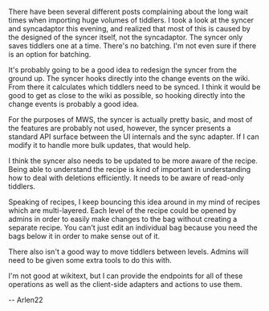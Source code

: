 There have been several different posts complaining about the long wait times when importing huge volumes of tiddlers. I took a look at the syncer and syncadaptor this evening, and realized that most of this is caused by the designed of the syncer itself, not the syncadaptor. The syncer only saves tiddlers one at a time. There's no batching. I'm not even sure if there is an option for batching. 

It's probably going to be a good idea to redesign the syncer from the ground up. The syncer hooks directly into the change events on the wiki. From there it calculates which tiddlers need to be synced. I think it would be good to get as close to the wiki as possible, so hooking directly into the change events is probably a good idea. 

For the purposes of MWS, the syncer is actually pretty basic, and most of the features are probably not used, however, the syncer presents a standard API surface between the UI internals and the sync adapter. If I can modify it to handle more bulk updates, that would help.

I think the syncer also needs to be updated to be more aware of the recipe. Being able to understand the recipe is kind of important in understanding how to deal with deletions efficiently. It needs to be aware of read-only tiddlers. 

Speaking of recipes, I keep bouncing this idea around in my mind of recipes which are multi-layered. Each level of the recipe could be opened by admins in order to easily make changes to the bag without creating a separate recipe. You can't just edit an individual bag because you need the bags below it in order to make sense out of it. 

There also isn't a good way to move tiddlers between levels. Admins will need to be given some extra tools to do this with. 

I'm not good at wikitext, but I can provide the endpoints for all of these operations as well as the client-side adapters and actions to use them. 

-- Arlen22